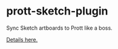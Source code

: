 # prott-sketch-plugin

Sync Sketch artboards to Prott like a boss.

[Details here.](https://blog.prottapp.com/post/en/sketch-integration)